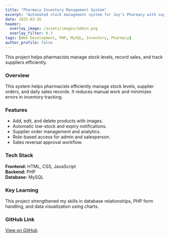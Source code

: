 ```yaml
---
title: "Pharmacy Inventory Management System"
excerpt: "Automated stock management system for Joy’s Pharmacy with supplier orders, sales analytics, and expiry alerts."
date: 2025-03-26
header:
  overlay_image: /assets/images/admin.png
  overlay_filter: 0.3
tags: [Web Development, PHP, MySQL, Inventory, Pharmacy]
author_profile: false
---
```


This project helps pharmacists manage stock levels, record sales, and track suppliers efficiently.
### Overview
This system helps pharmacists efficiently manage stock levels, supplier orders, and daily sales records. It reduces manual work and minimizes errors in inventory tracking.

### Features
- Add, edit, and delete products with images.
- Automatic low-stock and expiry notifications.
- Supplier order management and analytics.
- Role-based access for admin and salesperson.
- Sales reversal approval workflow.

### Tech Stack
**Frontend:** HTML, CSS, JavaScript  
**Backend:** PHP  
**Database:** MySQL  

### Key Learning
This project strengthened my skills in database relationships, PHP form handling, and data visualization using charts.

### GitHub Link
[View on GitHub](https://github.com/valentinehi/pharmacy-system)

